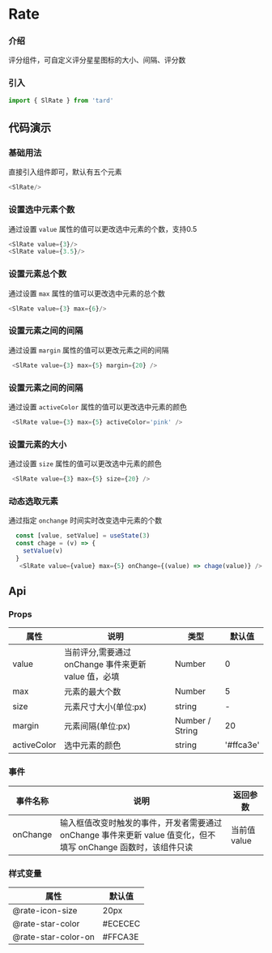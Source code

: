 # Rate
### 介绍
评分组件，可自定义评分星星图标的大小、间隔、评分数
### 引入
~~~js
import { SlRate } from 'tard'
~~~
## 代码演示
### 基础用法
直接引入组件即可，默认有五个元素
~~~js
<SlRate/>
~~~

### 设置选中元素个数
通过设置 `value` 属性的值可以更改选中元素的个数，支持0.5
~~~js
<SlRate value={3}/>
<SlRate value={3.5}/>
~~~
### 设置元素总个数
通过设置 `max` 属性的值可以更改选中元素的总个数
~~~js
<SlRate value={3} max={6}/>
~~~

### 设置元素之间的间隔
通过设置 `margin` 属性的值可以更改元素之间的间隔
~~~js
 <SlRate value={3} max={5} margin={20} />
~~~

### 设置元素之间的间隔
通过设置 `activeColor` 属性的值可以更改选中元素的颜色
~~~js
 <SlRate value={3} max={5} activeColor='pink' />
~~~


### 设置元素的大小
通过设置 `size` 属性的值可以更改选中元素的颜色
~~~js
 <SlRate value={3} max={5} size={20} />
~~~

### 动态选取元素
通过指定 `onchange` 时间实时改变选中元素的个数
~~~js
  const [value, setValue] = useState(3)
  const chage = (v) => {
    setValue(v)
  }
   <SlRate value={value} max={5} onChange={(value) => chage(value)} />
~~~




## Api
### Props
|  属性   | 说明  | 类型 | 默认值 |
|  ----  | ----  | ---- | ---- |
| value | 当前评分,需要通过 onChange 事件来更新 value 值，必填 | Number | 0 |
| max | 元素的最大个数 | Number | 5 |
| size | 元素尺寸大小(单位:px) | string | - |
| margin | 元素间隔(单位:px) | Number / String	 | 20 |
| activeColor | 选中元素的颜色 | string | '#ffca3e' |

### 事件
|  事件名称   | 说明  | 返回参数 |
|  ----      | ---- |   ----  |
|  onChange  | 输入框值改变时触发的事件，开发者需要通过 onChange 事件来更新 value 值变化，但不填写 onChange 函数时，该组件只读  | 当前值 value |

### 样式变量
|  属性   | 默认值 |
|  ----  | ---- |
| @rate-icon-size | 20px |
| @rate-star-color | #ECECEC |
| @rate-star-color-on | #FFCA3E |